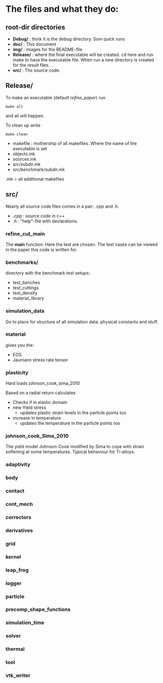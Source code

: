 
# The files and what they do:

## root-dir directories

- **Debug/** : think it is the debug directory. Som quick runs
- **doc/** : This document
- **img/** : images for the README-file
- **Release/** : where the final executable will be created. cd here
and run make to have the executable file. When run a new directory is
created for the result files.
- **src/** : The source code.

## Release/

To make an executable (default *refine_paper*) run 

    make all

and all will happen. 

To clean up write

    make clean

- makefile : mothership of all makefiles. Where the name of the
  executable is set 
- objects.mk
- sources.mk
- src/subdir.mk
- src/benchmark/subdir.mk

.mk = all additional makefiles

## src/

Nearly all source code files comes in a pair: *.cpp* and *.h*.
- *.cpp* : source code in c++
- *.h* : "help"-file with declarations.

### refine_cut_main

The **main** function. Here the test are chosen. The test cases can be
viewed in the paper this code is written for.

### benchmarks/

directory with the benchmark test setups:

- test_benches
- test_cuttings
- test_density
- material_library


### simulation_data

Go to place for structure of all simulation data. physical constants
and stuff.


### material

gives you the:

- EOS
- Jaumann stress rate tensor

### plasticity

Hard loads johnson_cook_sima_2010 

Based on a radial return calculates

- Checks if in elastic domain
- new Yield stress
	- updates plastic strain levels in the particle points too
- increase in temperature
	- updates the temperature in the particle points too


### johnson_cook_Sima_2010

The yield model Johnson-Cook modified by Sima to cope with strain
softening at some temperatures. Typical behaviour for Ti-alloys.

### adaptivity

### body

### contact

### cont_mech

### correctors

### derivatives

### grid

### kernel

### leap_frog

### logger

### particle

### precomp_shape_functions

### simulation_time

### solver

### thermal

### tool

### vtk_writer

